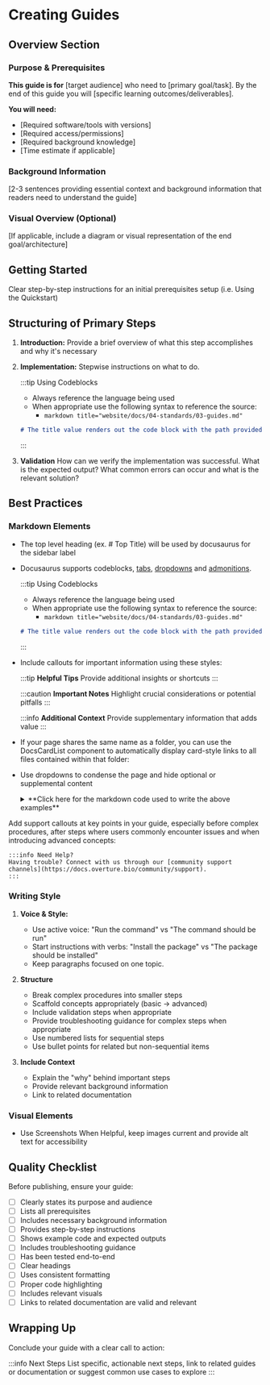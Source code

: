 # Creating Guides

## Overview Section

### Purpose & Prerequisites

**This guide is for** [target audience] who need to [primary goal/task]. By the end of this guide you will [specific learning outcomes/deliverables].

**You will need:**
- [Required software/tools with versions]
- [Required access/permissions]
- [Required background knowledge]
- [Time estimate if applicable]

### Background Information

[2-3 sentences providing essential context and background information that readers need to understand the guide]

### Visual Overview (Optional)

[If applicable, include a diagram or visual representation of the end goal/architecture]

## Getting Started

Clear step-by-step instructions for an initial prerequisites setup (i.e. Using the Quickstart)

## Structuring of Primary Steps

1. **Introduction:** Provide a brief overview of what this step accomplishes and why it's necessary

2. **Implementation:** Stepwise instructions on what to do.

    :::tip Using Codeblocks

    - Always reference the language being used
    - When appropriate use the following syntax to reference the source: 
        -  `markdown title="website/docs/04-standards/03-guides.md"`


    ```markdown title="website/docs/04-standards/03-guides.md"
    # The title value renders out the code block with the path provided
    ```

    :::

3. **Validation** How can we verify the implementation was successful. What is the expected output? What common errors can occur and what is the relevant solution?

## Best Practices

### Markdown Elements

- The top level heading (ex. # Top Title) will be used by docusaurus for the sidebar label

- Docusaurus supports codeblocks, [tabs](https://docusaurus.io/docs/markdown-features/tabs), [dropdowns](https://docusaurus.io/docs/markdown-features#details) and [admonitions](https://docusaurus.io/docs/markdown-features/admonitions).

    :::tip Using Codeblocks

    - Always reference the language being used
    - When appropriate use the following syntax to reference the source: 
        -  `markdown title="website/docs/04-standards/03-guides.md"`


    ```markdown title="website/docs/04-standards/03-guides.md"
    # The title value renders out the code block with the path provided
    ```
    :::

- Include callouts for important information using these styles:
  
    :::tip
    **Helpful Tips**
    Provide additional insights or shortcuts
    :::

    :::caution
    **Important Notes**
    Highlight crucial considerations or potential pitfalls
    :::

    :::info
    **Additional Context**
    Provide supplementary information that adds value
    :::

- If your page shares the same name as a folder, you can use the DocsCardList component to automatically display card-style links to all files contained within that folder:

    <DocCardList />

- Use dropdowns to condense the page and hide optional or supplemental content

    <details>
    <summary>**Click here for the markdown code used to write the above examples**</summary>

    ``````

    ## Markdown formatting 

    When adding and editing markdown files within the project repository there are a few considerations to be made to ensure your files get rendered correctly by docusaurus:

    - The top level heading (ex. # Top Title) will be used by docusaurus for the sidebar label

    - Docusaurus supports codeblocks, [tabs](https://docusaurus.io/docs/markdown-features/tabs), [dropdowns](https://docusaurus.io/docs/markdown-features#details) and [admonitions](https://docusaurus.io/docs/markdown-features/admonitions).


        :::tip Using Codeblocks

        - Always reference the language being used
        - When appropriate use the following syntax to reference the source: 
            -  `markdown title="website/docs/04-standards/03-guides.md"`


        ```markdown title="website/docs/04-standards/03-guides.md"
        # The title value renders out the code block with the path provided
        ```
        :::

    - Include callouts for important information using these styles:
    
        :::tip
        **Helpful Tips**
        Provide additional insights or shortcuts
        :::

        :::caution
        **Important Notes**
        Highlight crucial considerations or potential pitfalls
        :::

        :::info
        **Additional Context**
        Provide supplementary information that adds value
        :::

    - If your page shares the same name as a folder, you can use the DocsCardList component to automatically display card-style links to all files contained within that folder. This creates a dropdown-style navigation menu.

    <DocsCardList />

    <details>
    <summary>**Click here for the markdown code used for the above examples**</summary>
    [The content seen in this dropdown would go in here]
    </details>

    ``````

    </details>

Add support callouts at key points in your guide, especially before complex procedures, after steps where users commonly encounter issues and when introducing advanced concepts:

    :::info Need Help?
    Having trouble? Connect with us through our [community support channels](https://docs.overture.bio/community/support).
    :::

### Writing Style

1. **Voice & Style:** 
    - Use active voice: "Run the command" vs "The command should be run"
    - Start instructions with verbs: "Install the package" vs "The package should be installed"
    - Keep paragraphs focused on one topic.

2. **Structure**
   - Break complex procedures into smaller steps
   - Scaffold concepts appropriately (basic → advanced)
   - Include validation steps when appropriate
   - Provide troubleshooting guidance for complex steps when appropriate
   - Use numbered lists for sequential steps
   - Use bullet points for related but non-sequential items

3. **Include Context**
   - Explain the "why" behind important steps
   - Provide relevant background information
   - Link to related documentation

### Visual Elements
- Use Screenshots When Helpful, keep images current and provide alt text for accessibility

## Quality Checklist

Before publishing, ensure your guide:

- [ ] Clearly states its purpose and audience
- [ ] Lists all prerequisites
- [ ] Includes necessary background information
- [ ] Provides step-by-step instructions
- [ ] Shows example code and expected outputs
- [ ] Includes troubleshooting guidance
- [ ] Has been tested end-to-end
- [ ] Clear headings
- [ ] Uses consistent formatting
- [ ] Proper code highlighting
- [ ] Includes relevant visuals
- [ ] Links to related documentation are valid and relevant

## Wrapping Up

Conclude your guide with a clear call to action:

:::info Next Steps
List specific, actionable next steps, link to related guides or documentation or suggest common use cases to explore
:::